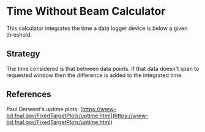 # Time Without Beam Calculator

This calculator integrates the time a data logger device is below a given threshold.

## Strategy

The time considered is that between data points. If that data doesn't span to requested window then the difference is added to the integrated time.

## References

Paul Derwent's uptime plots: [https://www-bd.fnal.gov/FixedTargetPlots/uptime.html](https://www-bd.fnal.gov/FixedTargetPlots/uptime.html)
